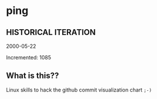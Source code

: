 # ping

## HISTORICAL ITERATION
2000-05-22

Incremented: 1085

## What is this?? 
Linux skills to hack the github commit visualization chart `;-)`
